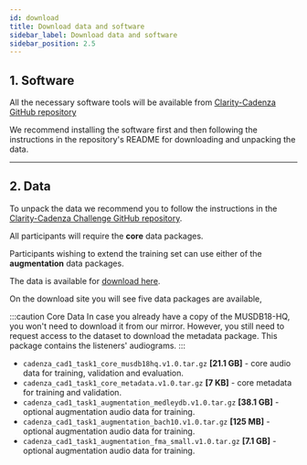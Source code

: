 ```yaml
---
id: download
title: Download data and software
sidebar_label: Download data and software
sidebar_position: 2.5
---
```


## 1. Software

All the necessary software tools will be available from [Clarity-Cadenza GitHub repository](https://github.com/claritychallenge/clarity)

We recommend installing the software first and then following the instructions in the repository's README for downloading and unpacking the data.

***

## 2. Data

To unpack the data we recommend you to follow the instructions in the [Clarity-Cadenza Challenge GitHub repository](https://github.com/claritychallenge/clarity).

All participants will require the **core** data packages.

Participants wishing to extend the training set can use either of the **augmentation** data packages.

The data is available for [download here](https://forms.gle/UQkuCxqQVxZtGggPA).

On the download site you will see five data packages are available,

:::caution Core  Data
In case you already have a copy of the MUSDB18-HQ, you won't need to download it from our mirror.
However, you still need to request access to the dataset to download the metadata package.
This package contains the listeners' audiograms.
:::

* `cadenza_cad1_task1_core_musdb18hq.v1.0.tar.gz` **[21.1 GB]** - core audio data for training, validation and evaluation.
* `cadenza_cad1_task1_core_metadata.v1.0.tar.gz` **[7 KB]** - core metadata for training and validation. 
* `cadenza_cad1_task1_augmentation_medleydb.v1.0.tar.gz` **[38.1 GB]** - optional augmentation audio data for training.
* `cadenza_cad1_task1_augmentation_bach10.v1.0.tar.gz` **[125 MB]** - optional augmentation audio data for training.
* `cadenza_cad1_task1_augmentation_fma_small.v1.0.tar.gz` **[7.1 GB]** - optional augmentation audio data for training.